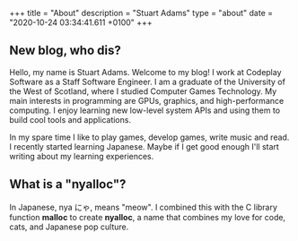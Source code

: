 +++
title = "About"
description = "Stuart Adams"
type = "about"
date = "2020-10-24 03:34:41.611 +0100"
+++

## New blog, who dis? ##

Hello, my name is Stuart Adams. Welcome to my blog! I work at Codeplay Software as a Staff Software Engineer. I am a graduate of the University of the West of Scotland, where I studied Computer Games Technology. My main interests in programming are GPUs, graphics, and high-performance computing. I enjoy learning new low-level system APIs and using them to build cool tools and applications.

In my spare time I like to play games, develop games, write music and read. I recently started learning Japanese. Maybe if I get good enough I'll start writing about my learning experiences.

## What is a "nyalloc"? ## 

In Japanese, nya にゃ, means "meow". I combined this with the C library function **malloc** to create **nyalloc**, a name that combines my love for code, cats, and Japanese pop culture.